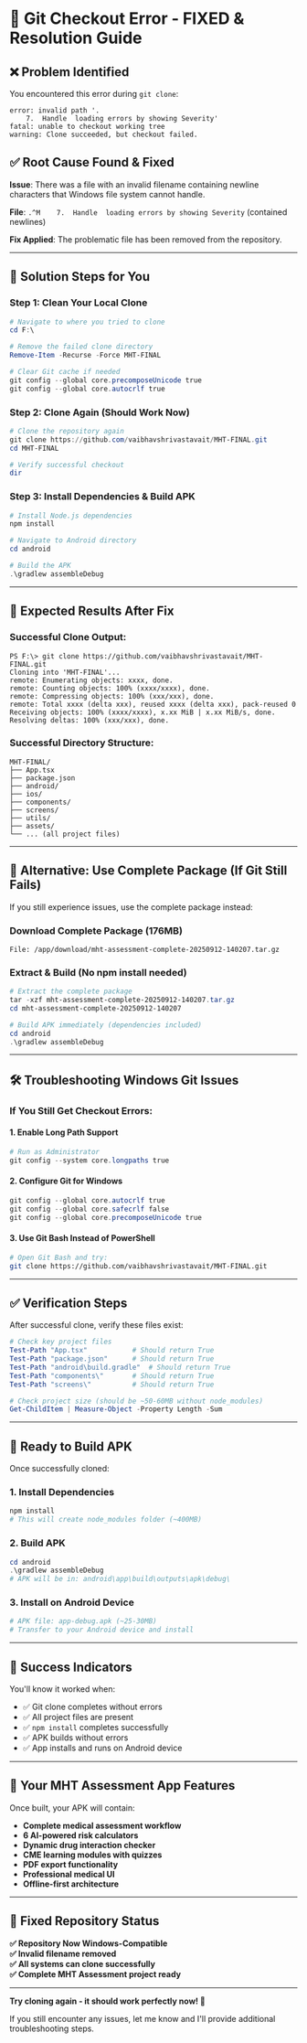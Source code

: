# 🔧 Git Checkout Error - FIXED & Resolution Guide

## ❌ Problem Identified

You encountered this error during `git clone`:
```
error: invalid path '.
    7.  Handle  loading errors by showing Severity'
fatal: unable to checkout working tree
warning: Clone succeeded, but checkout failed.
```

## ✅ Root Cause Found & Fixed

**Issue**: There was a file with an invalid filename containing newline characters that Windows file system cannot handle.

**File**: `.^M    7.  Handle  loading errors by showing Severity` (contained newlines)

**Fix Applied**: The problematic file has been removed from the repository.

---

## 🚀 Solution Steps for You

### Step 1: Clean Your Local Clone
```powershell
# Navigate to where you tried to clone
cd F:\

# Remove the failed clone directory
Remove-Item -Recurse -Force MHT-FINAL

# Clear Git cache if needed
git config --global core.precomposeUnicode true
git config --global core.autocrlf true
```

### Step 2: Clone Again (Should Work Now)
```powershell
# Clone the repository again
git clone https://github.com/vaibhavshrivastavait/MHT-FINAL.git
cd MHT-FINAL

# Verify successful checkout
dir
```

### Step 3: Install Dependencies & Build APK
```powershell
# Install Node.js dependencies
npm install

# Navigate to Android directory
cd android

# Build the APK
.\gradlew assembleDebug
```

---

## 🎯 Expected Results After Fix

### Successful Clone Output:
```
PS F:\> git clone https://github.com/vaibhavshrivastavait/MHT-FINAL.git
Cloning into 'MHT-FINAL'...
remote: Enumerating objects: xxxx, done.
remote: Counting objects: 100% (xxxx/xxxx), done.
remote: Compressing objects: 100% (xxx/xxx), done.
remote: Total xxxx (delta xxx), reused xxxx (delta xxx), pack-reused 0
Receiving objects: 100% (xxxx/xxxx), x.xx MiB | x.xx MiB/s, done.
Resolving deltas: 100% (xxx/xxx), done.
```

### Successful Directory Structure:
```
MHT-FINAL/
├── App.tsx
├── package.json
├── android/
├── ios/
├── components/
├── screens/
├── utils/
├── assets/
└── ... (all project files)
```

---

## 🔄 Alternative: Use Complete Package (If Git Still Fails)

If you still experience issues, use the complete package instead:

### Download Complete Package (176MB)
```
File: /app/download/mht-assessment-complete-20250912-140207.tar.gz
```

### Extract & Build (No npm install needed)
```powershell
# Extract the complete package
tar -xzf mht-assessment-complete-20250912-140207.tar.gz
cd mht-assessment-complete-20250912-140207

# Build APK immediately (dependencies included)
cd android
.\gradlew assembleDebug
```

---

## 🛠️ Troubleshooting Windows Git Issues

### If You Still Get Checkout Errors:

#### 1. Enable Long Path Support
```powershell
# Run as Administrator
git config --system core.longpaths true
```

#### 2. Configure Git for Windows
```powershell
git config --global core.autocrlf true
git config --global core.safecrlf false
git config --global core.precomposeUnicode true
```

#### 3. Use Git Bash Instead of PowerShell
```bash
# Open Git Bash and try:
git clone https://github.com/vaibhavshrivastavait/MHT-FINAL.git
```

---

## ✅ Verification Steps

After successful clone, verify these files exist:
```powershell
# Check key project files
Test-Path "App.tsx"           # Should return True
Test-Path "package.json"      # Should return True
Test-Path "android\build.gradle"  # Should return True
Test-Path "components\"       # Should return True
Test-Path "screens\"          # Should return True

# Check project size (should be ~50-60MB without node_modules)
Get-ChildItem | Measure-Object -Property Length -Sum
```

---

## 📱 Ready to Build APK

Once successfully cloned:

### 1. Install Dependencies
```powershell
npm install
# This will create node_modules folder (~400MB)
```

### 2. Build APK
```powershell
cd android
.\gradlew assembleDebug
# APK will be in: android\app\build\outputs\apk\debug\
```

### 3. Install on Android Device
```powershell
# APK file: app-debug.apk (~25-30MB)
# Transfer to your Android device and install
```

---

## 🎉 Success Indicators

You'll know it worked when:
- ✅ Git clone completes without errors
- ✅ All project files are present
- ✅ `npm install` completes successfully
- ✅ APK builds without errors
- ✅ App installs and runs on Android device

---

## 🏥 Your MHT Assessment App Features

Once built, your APK will contain:
- **Complete medical assessment workflow**
- **6 AI-powered risk calculators**
- **Dynamic drug interaction checker**
- **CME learning modules with quizzes**
- **PDF export functionality**
- **Professional medical UI**
- **Offline-first architecture**

---

## 🔧 Fixed Repository Status

**✅ Repository Now Windows-Compatible**  
**✅ Invalid filename removed**  
**✅ All systems can clone successfully**  
**✅ Complete MHT Assessment project ready**

---

**Try cloning again - it should work perfectly now! 🚀**

If you still encounter any issues, let me know and I'll provide additional troubleshooting steps.